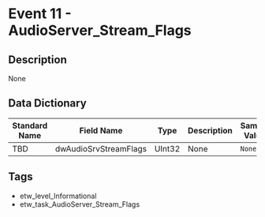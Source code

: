 # Event 11 - AudioServer_Stream_Flags

## Description
None

## Data Dictionary
|Standard Name|Field Name|Type|Description|Sample Value|
|---|---|---|---|---|
|TBD|dwAudioSrvStreamFlags|UInt32|None|`None`|

## Tags
* etw_level_Informational
* etw_task_AudioServer_Stream_Flags